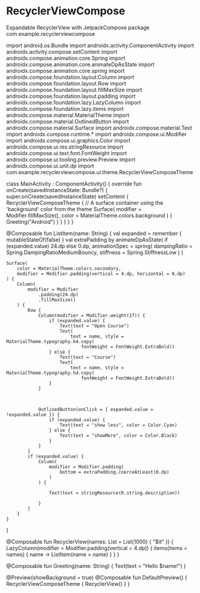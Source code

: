 # RecyclerViewCompose
Expandable RecyclerView with JetpackCompose
package com.example.recyclerviewcompose

import android.os.Bundle
import androidx.activity.ComponentActivity
import androidx.activity.compose.setContent
import androidx.compose.animation.core.Spring
import androidx.compose.animation.core.animateDpAsState
import androidx.compose.animation.core.spring
import androidx.compose.foundation.layout.Column
import androidx.compose.foundation.layout.Row
import androidx.compose.foundation.layout.fillMaxSize
import androidx.compose.foundation.layout.padding
import androidx.compose.foundation.lazy.LazyColumn
import androidx.compose.foundation.lazy.items
import androidx.compose.material.MaterialTheme
import androidx.compose.material.OutlinedButton
import androidx.compose.material.Surface
import androidx.compose.material.Text
import androidx.compose.runtime.*
import androidx.compose.ui.Modifier
import androidx.compose.ui.graphics.Color
import androidx.compose.ui.res.stringResource
import androidx.compose.ui.text.font.FontWeight
import androidx.compose.ui.tooling.preview.Preview
import androidx.compose.ui.unit.dp
import com.example.recyclerviewcompose.ui.theme.RecyclerViewComposeTheme

class MainActivity : ComponentActivity() {
    override fun onCreate(savedInstanceState: Bundle?) {
        super.onCreate(savedInstanceState)
        setContent {
            RecyclerViewComposeTheme {
                // A surface container using the 'background' color from the theme
                Surface(
                    modifier = Modifier.fillMaxSize(),
                    color = MaterialTheme.colors.background
                ) {
                    Greeting("Android")
                }
            }
        }
    }
}

@Composable
fun ListItem(name: String) {
    val expanded = remember { mutableStateOf(false) }
    val extraPadding by animateDpAsState(
        if (expanded.value) 24.dp else 0.dp,
        animationSpec = spring(
            dampingRatio = Spring.DampingRatioMediumBouncy,
            stiffness = Spring.StiffnessLow
        )
    )



    Surface(
        color = MaterialTheme.colors.secondary,
        modifier = Modifier.padding(vertical = 4.dp, horizontal = 8.dp)
    ) {
        Column(
            modifier = Modifier
                .padding(24.dp)
                .fillMaxSize()
        ) {
            Row {
                Column(modifier = Modifier.weight(1f)) {
                    if (expanded.value) {
                        Text(text = "Open Course")
                        Text(
                            text = name, style = MaterialTheme.typography.h4.copy(
                                fontWeight = FontWeight.ExtraBold))
                    } else {
                        Text(text = "Course")
                        Text(
                            text = name, style = MaterialTheme.typography.h4.copy(
                                fontWeight = FontWeight.ExtraBold))
                    }
                }



                OutlinedButton(onClick = { expanded.value = !expanded.value }) {
                    if (expanded.value) {
                        Text(text = "show less", color = Color.Cyan)
                    } else {
                        Text(text = "showMore", color = Color.Black)
                    }
                }
            }
            if (expanded.value) {
                Column(
                    modifier = Modifier.padding(
                        bottom = extraPadding.coerceAtLeast(0.dp)
                    )
                ) {

                    Text(text = stringResource(R.string.description))

                }
            }
        }
    }
}

@Composable
fun RecyclerView(names: List<String> = List(1000) { "$it" }) {
    LazyColumn(modifier = Modifier.padding(vertical = 4.dp)) {
        items(items = names) { name ->
            ListItem(name = name)
        }
    }
}

@Composable
fun Greeting(name: String) {
    Text(text = "Hello $name!")
}

@Preview(showBackground = true)
@Composable
fun DefaultPreview() {
    RecyclerViewComposeTheme {
        RecyclerView()
    }
}
